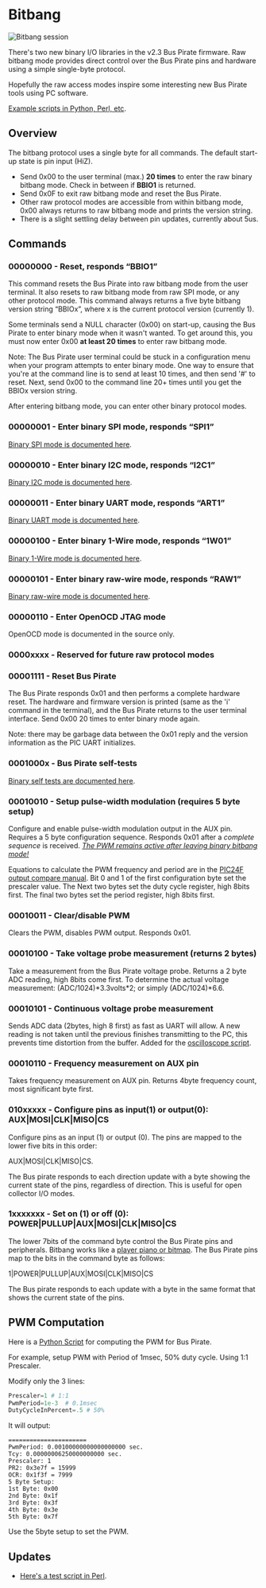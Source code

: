 Bitbang
=======

![Bitbang session](images/RawSpi.png)

There's two new binary I/O libraries in the v2.3 Bus Pirate firmware. Raw bitbang mode provides direct control over the Bus Pirate pins and hardware using a simple single-byte protocol.

Hopefully the raw access modes inspire some interesting new Bus Pirate tools using PC software.

[Example scripts in Python, Perl, etc](https://github.com/BusPirate/Bus_Pirate/tree/master/scripts).

Overview
--------

The bitbang protocol uses a single byte for all commands. The default start-up state is pin input (HiZ).

-   Send 0x00 to the user terminal (max.) **20 times** to enter the raw binary bitbang mode. Check in between if **BBIO1** is returned.
-   Send 0x0F to exit raw bitbang mode and reset the Bus Pirate.
-   Other raw protocol modes are accessible from within bitbang mode, 0x00 always returns to raw bitbang mode and prints the version string.
-   There is a slight settling delay between pin updates, currently about 5us.

Commands
--------

### 00000000 - Reset, responds “BBIO1”
  
This command resets the Bus Pirate into raw bitbang mode from the user terminal. It also resets to raw bitbang mode from raw SPI mode, or any other protocol mode. This command always returns a five byte bitbang version string “BBIOx”, where x is the current protocol version (currently 1).

Some terminals send a NULL character (0x00) on start-up, causing the Bus Pirate to enter binary mode when it wasn't wanted. To get around this, you must now enter 0x00 **at least 20 times** to enter raw bitbang mode.

Note: The Bus Pirate user terminal could be stuck in a configuration menu when your program attempts to enter binary mode. One way to ensure that you're at the command line is to send <enter> at least 10 times, and then send '\#' to reset. Next, send 0x00 to the command line 20+ times until you get the BBIOx version string.

After entering bitbang mode, you can enter other binary protocol modes.

### 00000001 - Enter binary SPI mode, responds “SPI1”
  
[Binary SPI mode is documented here](spi.md).

### 00000010 - Enter binary I2C mode, responds “I2C1”
  
[Binary I2C mode is documented here](i2c.md).

### 00000011 - Enter binary UART mode, responds “ART1”
  
[Binary UART mode is documented here](uart.md).

### 00000100 - Enter binary 1-Wire mode, responds “1W01”
  
[Binary 1-Wire mode is documented here](1-wire.md).

### 00000101 - Enter binary raw-wire mode, responds “RAW1”
  
[Binary raw-wire mode is documented here](raw_2-wire.md).

### 00000110 - Enter OpenOCD JTAG mode
  
OpenOCD mode is documented in the source only.

### 0000xxxx - Reserved for future raw protocol modes

### 00001111 - Reset Bus Pirate
  
The Bus Pirate responds 0x01 and then performs a complete hardware reset. The hardware and firmware version is printed (same as the 'i' command in the terminal), and the Bus Pirate returns to the user terminal interface. Send 0x00 20 times to enter binary mode again.

Note: there may be garbage data between the 0x01 reply and the version information as the PIC UART initializes.

### 0001000x - Bus Pirate self-tests
  
[Binary self tests are documented here](self-test.md).

### 00010010 - Setup pulse-width modulation (requires 5 byte setup)
  
Configure and enable pulse-width modulation output in the AUX pin. Requires a 5 byte configuration sequence. Responds 0x01 after a *complete sequence* is received. <span style="text-decoration: underline;">*The PWM remains active after leaving binary bitbang mode!*</span>

Equations to calculate the PWM frequency and period are in the [PIC24F output compare manual](http://ww1.microchip.com/downloads/en/DeviceDoc/39706a.pdf). Bit 0 and 1 of the first configuration byte set the prescaler value. The Next two bytes set the duty cycle register, high 8bits first. The final two bytes set the period register, high 8bits first.

### 00010011 - Clear/disable PWM
  
Clears the PWM, disables PWM output. Responds 0x01.

### 00010100 - Take voltage probe measurement (returns 2 bytes)
  
Take a measurement from the Bus Pirate voltage probe. Returns a 2 byte ADC reading, high 8bits come first. To determine the actual voltage measurement: (ADC/1024)\*3.3volts\*2; or simply (ADC/1024)\*6.6.

### 00010101 - Continuous voltage probe measurement
  
Sends ADC data (2bytes, high 8 first) as fast as UART will allow. A new reading is not taken until the previous finishes transmitting to the PC, this prevents time distortion from the buffer. Added for the [oscilloscope script](http://dangerousprototypes.com/forum/index.php?topic=976.0).

### 00010110 - Frequency measurement on AUX pin
  
Takes frequency measurement on AUX pin. Returns 4byte frequency count, most significant byte first.

### 010xxxxx - Configure pins as input(1) or output(0): AUX|MOSI|CLK|MISO|CS
  
Configure pins as an input (1) or output (0). The pins are mapped to the lower five bits in this order:

AUX|MOSI|CLK|MISO|CS.

  
The Bus pirate responds to each direction update with a byte showing the current state of the pins, regardless of direction. This is useful for open collector I/O modes.

### 1xxxxxxx - Set on (1) or off (0): POWER|PULLUP|AUX|MOSI|CLK|MISO|CS

  
The lower 7bits of the command byte control the Bus Pirate pins and peripherals. Bitbang works like a [player piano or bitmap](http://hackaday.com/2009/09/22/introduction-to-ftdi-bitbang-mode/). The Bus Pirate pins map to the bits in the command byte as follows:

  
1|POWER|PULLUP|AUX|MOSI|CLK|MISO|CS

  
The Bus pirate responds to each update with a byte in the same format that shows the current state of the pins.

PWM Computation
---------------

Here is a [Python Script](http://codepad.org/qtYpZmIF) for computing the PWM for Bus Pirate.

For example, setup PWM with Period of 1msec, 50% duty cycle. Using 1:1 Prescaler.

Modify only the 3 lines:

```python
Prescaler=1 # 1:1
PwmPeriod=1e-3  # 0.1msec
DutyCycleInPercent=.5 # 50%
```

It will output:

```
======================
PwmPeriod: 0.00100000000000000000 sec.
Tcy: 0.00000006250000000000 sec.
Prescaler: 1
PR2: 0x3e7f = 15999
OCR: 0x1f3f = 7999
5 Byte Setup:
1st Byte: 0x00
2nd Byte: 0x1f
3rd Byte: 0x3f
4th Byte: 0x3e
5th Byte: 0x7f
```

Use the 5byte setup to set the PWM.

Updates
-------

- [Here's a test script in Perl](http://dangerousprototypes.com/2009/10/12/bus-pirate-binmode-perl-test-script/).
